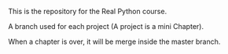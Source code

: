 This is the repository for the Real Python course.

A branch used for each project (A project is a mini Chapter).

When a chapter is over, it will be merge inside the master branch.
